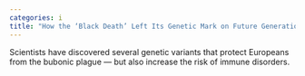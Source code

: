 ```yaml
---
categories: i
title: "How the ‘Black Death’ Left Its Genetic Mark on Future Generations"
---
```

Scientists have discovered several genetic variants that protect Europeans from the bubonic plague — but also increase the risk of immune disorders.